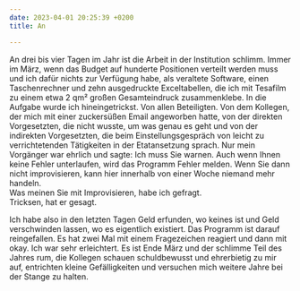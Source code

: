 ```yaml
---
date: 2023-04-01 20:25:39 +0200
title: An

---
```

An drei bis vier Tagen im Jahr ist die Arbeit in der Institution schlimm. Immer im März, wenn das Budget auf hunderte Positionen verteilt werden muss und ich dafür nichts zur Verfügung habe, als veraltete Software, einen Taschenrechner und zehn ausgedruckte Exceltabellen, die ich mit Tesafilm zu einem etwa 2 qm² großen Gesamteindruck zusammenklebe. In die Aufgabe wurde ich hineingetrickst. Von allen Beteiligten. Von dem Kollegen, der mich mit einer zuckersüßen Email angeworben hatte, von der direkten Vorgesetzten, die nicht wusste, um was genau es geht und von der indirekten Vorgesetzten, die beim Einstellungsgespräch von leicht zu verrichtetenden Tätigkeiten in der Etatansetzung sprach. Nur mein Vorgänger war ehrlich und sagte: Ich muss Sie warnen. Auch wenn Ihnen keine Fehler unterlaufen, wird das Programm Fehler melden. Wenn Sie dann nicht improvisieren, kann hier innerhalb von einer Woche niemand mehr handeln.   
Was meinen Sie mit Improvisieren, habe ich gefragt.  
Tricksen, hat er gesagt.

Ich habe also in den letzten Tagen Geld erfunden, wo keines ist und Geld verschwinden lassen, wo es eigentlich existiert. Das Programm ist darauf reingefallen. Es hat zwei Mal mit einem Fragezeichen reagiert und dann mit okay. Ich war sehr erleichtert. Es ist Ende März und der schlimme Teil des Jahres rum, die Kollegen schauen schuldbewusst und ehrerbietig zu mir auf, entrichten kleine Gefälligkeiten und versuchen mich weitere Jahre bei der Stange zu halten. 